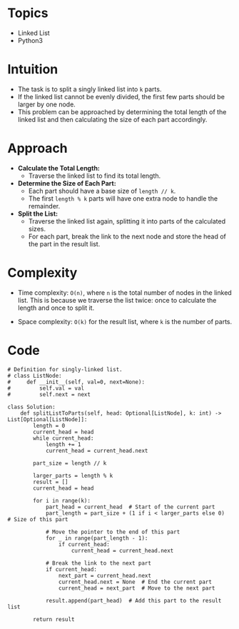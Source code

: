 # Topics
- Linked List
- Python3

# Intuition
- The task is to split a singly linked list into `k` parts.
- If the linked list cannot be evenly divided, the first few parts should be larger by one node.
- This problem can be approached by determining the total length of the linked list and then calculating the size of each part accordingly.
<!-- Describe your first thoughts on how to solve this problem. -->

# Approach
- **Calculate the Total Length:**
  - Traverse the linked list to find its total length.
- **Determine the Size of Each Part:**
  - Each part should have a base size of `length // k`.
  - The first `length % k` parts will have one extra node to handle the remainder.
- **Split the List:**
  - Traverse the linked list again, splitting it into parts of the calculated sizes.
  - For each part, break the link to the next node and store the head of the part in the result list.
<!-- Describe your approach to solving the problem. -->

# Complexity
- Time complexity: `O(n)`, where `n` is the total number of nodes in the linked list. This is because we traverse the list twice: once to calculate the length and once to split it.
<!-- Add your time complexity here, e.g. $$O(n)$$ -->

- Space complexity: `O(k)` for the result list, where `k` is the number of parts.
<!-- Add your space complexity here, e.g. $$O(n)$$ -->

# Code
```python3 []
# Definition for singly-linked list.
# class ListNode:
#     def __init__(self, val=0, next=None):
#         self.val = val
#         self.next = next

class Solution:
    def splitListToParts(self, head: Optional[ListNode], k: int) -> List[Optional[ListNode]]:
        length = 0
        current_head = head
        while current_head:
            length += 1
            current_head = current_head.next

        part_size = length // k

        larger_parts = length % k
        result = []
        current_head = head

        for i in range(k):
            part_head = current_head  # Start of the current part
            part_length = part_size + (1 if i < larger_parts else 0)  # Size of this part

            # Move the pointer to the end of this part
            for _ in range(part_length - 1):
                if current_head:
                    current_head = current_head.next

            # Break the link to the next part
            if current_head:
                next_part = current_head.next
                current_head.next = None  # End the current part
                current_head = next_part  # Move to the next part

            result.append(part_head)  # Add this part to the result list

        return result

```
